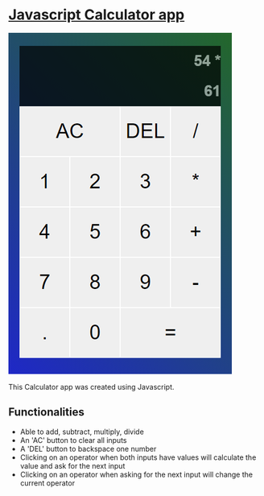 # [Javascript Calculator app](https://js-calculator-app.herokuapp.com/)

![Calculator Image](images/Javascript-Calculator.png)

This Calculator app was created using Javascript.

## Functionalities
- Able to add, subtract, multiply, divide
- An 'AC' button to clear all inputs
- A 'DEL' button to backspace one number
- Clicking on an operator when both inputs have values will calculate the value and ask for the next input
- Clicking on an operator when asking for the next input will change the current operator

